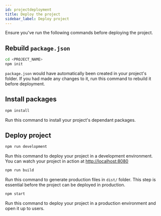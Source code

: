 ```yaml
---
id: projectdeployment
title: Deploy the project
sidebar_label: Deploy project
---
```


Ensure you've run the following commands before deploying the project.

## Rebuild `package.json`

```bash
cd <PROJECT_NAME>
npm init
```

`package.json` would have automatically been created in your project's folder. If you had made any changes to it, run this command to rebuild it before deployment.

## Install packages

```bash
npm install
```

Run this command to install your project's dependant packages.

## Deploy project

```bash
npm run development
```

Run this command to deploy your project in a development environment. You can watch your project in action at [http://localhost:8080](http://localhost:8080)

```bash
npm run build
```

Run this command to generate production files in `dist/` folder. This step is essential before the project can be deployed in production.

```bash
npm start
```

Run this command to deploy your project in a production environment and open it up to users.
